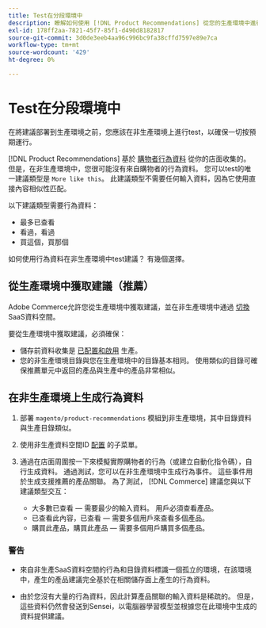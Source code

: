 ```yaml
---
title: Test在分段環境中
description: 瞭解如何使用 [!DNL Product Recommendations] 從您的生產環境中進行測試。
exl-id: 178ff2aa-7821-45f7-85f1-d490d8182817
source-git-commit: 3d0de3eeb4aa96c996bc9fa38cffd7597e89e7ca
workflow-type: tm+mt
source-wordcount: '429'
ht-degree: 0%

---
```


# Test在分段環境中

在將建議部署到生產環境之前，您應該在非生產環境上進行test，以確保一切按預期運行。

[!DNL Product Recommendations] 基於 [購物者行為資料](behavioral-data.md) 從你的店面收集的。 但是，在非生產環境中，您很可能沒有來自購物者的行為資料。 您可以test的唯一建議類型是 `More like this`。 此建議類型不需要任何輸入資料，因為它使用直接內容相似性匹配。

以下建議類型需要行為資料：

- 最多已查看
- 看過，看過
- 買這個，買那個

如何使用行為資料在非生產環境中test建議？ 有幾個選擇。

## 從生產環境中獲取建議（推薦）

Adobe Commerce允許您從生產環境中獲取建議，並在非生產環境中通過 [切換](settings.md) SaaS資料空間。

要從生產環境中獲取建議，必須確保：

- 儲存前資料收集是 [已配置和啟用](install-configure.md) 生產。
- 您的非生產環境目錄與您在生產環境中的目錄基本相同。 使用類似的目錄可確保推薦單元中返回的產品與生產中的產品非常相似。

## 在非生產環境上生成行為資料

1. 部署 `magento/product-recommendations` 模組到非生產環境，其中目錄資料與生產目錄類似。

1. 使用非生產資料空間ID [配置](https://experienceleague.adobe.com/docs/commerce-admin/config/services/saas.html) 的子菜單。

1. 通過在店面周圍按一下來模擬實際購物者的行為（或建立自動化指令碼），自行生成資料。 通過測試，您可以在非生產環境中生成行為事件。 這些事件用於生成支援推薦的產品關聯。 為了測試， [!DNL Commerce] 建議您與以下建議類型交互：

   - 大多數已查看 — 需要最少的輸入資料。 用戶必須查看產品。
   - 已查看此內容，已查看 — 需要多個用戶來查看多個產品。
   - 購買此產品，購買此產品 — 需要多個用戶購買多個產品。

### 警告

- 來自非生產SaaS資料空間的行為和目錄資料標識一個孤立的環境，在該環境中，產生的產品建議完全基於在相關儲存面上產生的行為資料。

- 由於您沒有大量的行為資料，因此計算產品關聯的輸入資料是稀疏的。 但是，這些資料仍然會發送到Sensei，以電腦器學習模型並根據您在此環境中生成的資料提供建議。

